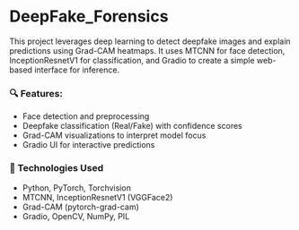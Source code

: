 # DeepFake_Forensics
This project leverages deep learning to detect deepfake images and explain predictions using Grad-CAM heatmaps. It uses MTCNN for face detection, InceptionResnetV1 for classification, and Gradio to create a simple web-based interface for inference.

### 🔍 Features:
- Face detection and preprocessing
- Deepfake classification (Real/Fake) with confidence scores
- Grad-CAM visualizations to interpret model focus
- Gradio UI for interactive predictions

### 🧰 Technologies Used
- Python, PyTorch, Torchvision
- MTCNN, InceptionResnetV1 (VGGFace2)
- Grad-CAM (pytorch-grad-cam)
- Gradio, OpenCV, NumPy, PIL
